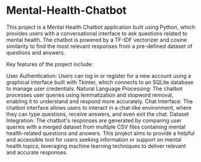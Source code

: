 # Mental-Health-Chatbot
This project is a Mental Health Chatbot application built using Python, which provides users with a conversational interface to ask questions related to mental health. The chatbot is powered by a TF-IDF vectorizer and cosine similarity to find the most relevant responses from a pre-defined dataset of questions and answers.

Key features of the project include:

User Authentication: Users can log in or register for a new account using a graphical interface built with Tkinter, which connects to an SQLite database to manage user credentials.
Natural Language Processing: The chatbot processes user queries using lemmatization and stopword removal, enabling it to understand and respond more accurately.
Chat Interface: The chatbot interface allows users to interact in a chat-like environment, where they can type questions, receive answers, and even exit the chat.
Dataset Integration: The chatbot's responses are generated by comparing user queries with a merged dataset from multiple CSV files containing mental health-related questions and answers.
This project aims to provide a helpful and accessible tool for users seeking information or support on mental health topics, leveraging machine learning techniques to deliver relevant and accurate responses.
